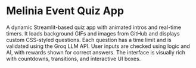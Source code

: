 # Melinia Event Quiz App 

A dynamic Streamlit-based quiz app with animated intros and real-time timers.
It loads background GIFs and images from GitHub and displays custom CSS-styled questions.
Each question has a time limit and is validated using the Groq LLM API.
User inputs are checked using logic and AI, with rewards shown for correct answers.
The interface is visually rich with countdowns, transitions, and interactive UI boxes.

